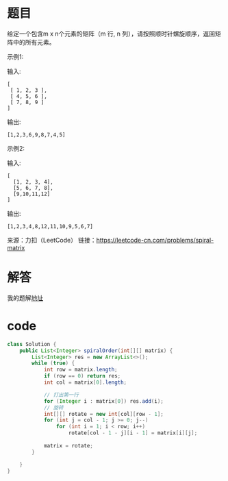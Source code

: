 # 题目

给定一个包含m x n个元素的矩阵（m 行, n 列），请按照顺时针螺旋顺序，返回矩阵中的所有元素。

示例1:

输入:

    [
     [ 1, 2, 3 ],
     [ 4, 5, 6 ],
     [ 7, 8, 9 ]
    ]
  
输出: 


    [1,2,3,6,9,8,7,4,5]
  
示例2:

输入:

    [
      [1, 2, 3, 4],
      [5, 6, 7, 8],
      [9,10,11,12]
    ]
  
输出: 

    [1,2,3,4,8,12,11,10,9,5,6,7]

来源：力扣（LeetCode）
链接：https://leetcode-cn.com/problems/spiral-matrix

# 解答

我的题解[地址](https://leetcode-cn.com/problems/spiral-matrix/solution/ju-zhen-xuan-zhuan-da-yin-di-yi-xing-javayong-shi-/)


# code

```java
class Solution {
    public List<Integer> spiralOrder(int[][] matrix) {
        List<Integer> res = new ArrayList<>();
        while (true) {
            int row = matrix.length;
            if (row == 0) return res;
            int col = matrix[0].length;

            // 打出第一行
            for (Integer i : matrix[0]) res.add(i);
            // 旋转
            int[][] rotate = new int[col][row - 1];
            for (int j = col - 1; j >= 0; j--) 
                for (int i = 1; i < row; i++) 
                    rotate[col - 1 - j][i - 1] = matrix[i][j];
            
            matrix = rotate;
        }

    }
}


```
